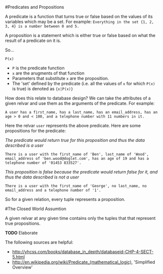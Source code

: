 #Predicates and Propositions

A predicate is a function that turns true or false based on the values of its variables which may be a set. For example: `Everything in the set {1, 2, 3, 4} is a number between 0 and 5.`

A proposition is a statement which is either true or false based on what the result of a predicate on it is.

So…

	P(x)

- `P` is the predicate function
- `x` are the arugments of that function
- Parameters that substitute `x` are the proposition.
- The 'set' defined by the predicate (i.e. all the values of `x` for which `P(x)` is true) is denoted as `{x|P(x)}`


How does this relate to database design? We can take the attributes of a given relvar and use them as the arguments of the predicate. For example:

	A user has a first_name, has a last_name, has an email_address, has an age > 0 and < 100, and a telephone number with 11 numbers in it.
	
Here the relvar `user` represents the above predicate. Here are some propositions for the predicate:

_The predicate would return true for this proposition and thus the data described is a user_

	There is a user with the first_name of 'Ben', last_name of 'Wood', email_address of 'ben.wood@doglet.com', has an age of 19 and has a telephone number of '01453 833527'. 

_This proposition is false because the predicate would return false for it, and thus the data described is not a user_

	There is a user with the first_name of 'George', no last_name, no email_address and a telephone number of '1'. 

So for a given relation, every tuple represents a proposition. 


#The Closed World Assumtion

A given relvar at any given time contains only the tuples that that represent true propositions.

__TODO__ Elaborate



The following sources are helpful:

- http://yhcss.com/books/database_in_depth/databaseid-CHP-4-SECT-5.html
- http://en.wikipedia.org/wiki/Predicate_(mathematical_logic), 'Simplified Overview'